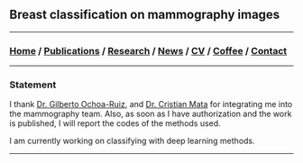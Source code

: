 ## Breast classification on mammography images

---
###  [Home](/index) / [Publications](/publications) / [Research](/research) / [News](/news) / [CV](/brief_cv) / [Coffee](/coffee) / [Contact](/contact)
---

### Statement

I thank [Dr. Gilberto Ochoa-Ruiz](https://scholar.google.com.mx/citations?user=DDtiliwAAAAJ&hl=es), and [Dr. Cristian Mata](https://scholar.google.com.mx/citations?user=PXBkuoIAAAAJ&hl=es) for integrating me into the mammography team. Also, as soon as I have authorization and the work is published, I will report the codes of the methods used.

I am currently working on classifying with deep learning methods. 

---
